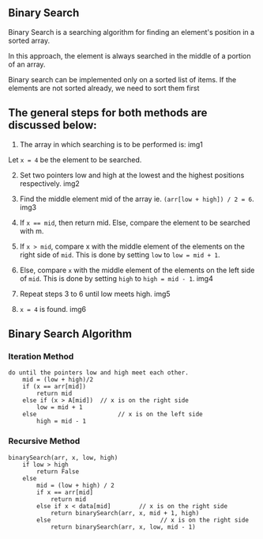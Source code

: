 ## Binary Search

Binary Search is a searching algorithm for finding an element's position in a sorted array.

In this approach, the element is always searched in the middle of a portion of an array.

Binary search can be implemented only on a sorted list of items. If the elements are not sorted already, we need to sort them first

## The general steps for both methods are discussed below:

1. The array in which searching is to be performed is:
img1

Let ```x = 4``` be the element to be searched.

2. Set two pointers low and high at the lowest and the highest positions respectively.
img2

3. Find the middle element mid of the array ie. ```(arr[low + high]) / 2 = 6```.
img3

4. If ```x == mid```, then return mid. Else, compare the element to be searched with m.

5. If ```x > mid```, compare x with the middle element of the elements on the right side of ```mid```.
This is done by setting ```low``` to ```low = mid + 1```.

6. Else, compare ```x``` with the middle element of the elements on the left side of ```mid```.
This is done by setting ```high``` to ```high = mid - 1```. 
img4

7. Repeat steps 3 to 6 until low meets high.
img5

8. ```x = 4``` is found.
img6


## Binary Search Algorithm

### Iteration Method

``` 
do until the pointers low and high meet each other.
    mid = (low + high)/2
    if (x == arr[mid])
        return mid
    else if (x > A[mid])  // x is on the right side
        low = mid + 1
    else                       // x is on the left side
        high = mid - 1 
 ```

### Recursive Method

```
binarySearch(arr, x, low, high)
    if low > high
        return False 
    else
        mid = (low + high) / 2 
        if x == arr[mid]
            return mid
        else if x < data[mid]        // x is on the right side
            return binarySearch(arr, x, mid + 1, high)
        else                               // x is on the right side
            return binarySearch(arr, x, low, mid - 1)
 ```

